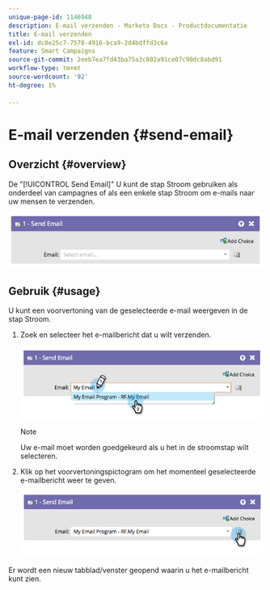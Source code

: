 ```yaml
---
unique-page-id: 1146948
description: E-mail verzenden - Marketo Docs - Productdocumentatie
title: E-mail verzenden
exl-id: dc8e25c7-7578-4916-bca9-2d4bdffd3c6a
feature: Smart Campaigns
source-git-commit: 2eeb7ea7fd43ba75a3c802a91ce07c90dc8abd91
workflow-type: tm+mt
source-wordcount: '92'
ht-degree: 1%

---
```


# E-mail verzenden {#send-email}

## Overzicht {#overview}

De &quot;[!UICONTROL Send Email]&quot; U kunt de stap Stroom gebruiken als onderdeel van campagnes of als een enkele stap Stroom om e-mails naar uw mensen te verzenden.

![](assets/image2014-9-22-10-3a8-3a11.png)

## Gebruik {#usage}

U kunt een voorvertoning van de geselecteerde e-mail weergeven in de stap Stroom.

1. Zoek en selecteer het e-mailbericht dat u wilt verzenden.

   ![](assets/image2014-9-22-10-3a8-3a15.png)

   >[!NOTE]
   >
   >Uw e-mail moet worden goedgekeurd als u het in de stroomstap wilt selecteren.

1. Klik op het voorvertoningspictogram om het momenteel geselecteerde e-mailbericht weer te geven.

   ![](assets/image2014-9-22-10-3a8-3a22.png)

Er wordt een nieuw tabblad/venster geopend waarin u het e-mailbericht kunt zien.
